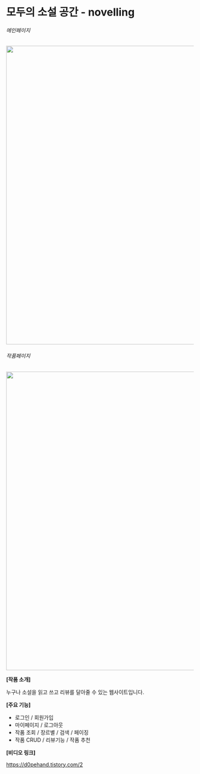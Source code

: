 # 모두의 소설 공간 - novelling

###### 메인페이지

<img src="https://user-images.githubusercontent.com/65941200/85821124-e018ba00-b7b2-11ea-9861-497d05e6fdd6.png" width="800">

###### 작품페이지

<img src="https://user-images.githubusercontent.com/65941200/85821327-5d442f00-b7b3-11ea-8917-4960c4da79f1.png" width="800">

__[작품 소개]__

누구나 소설을 읽고 쓰고 리뷰를 달아줄 수 있는 웹사이트입니다.

__[주요 기능]__

- 로그인 / 회원가입
- 마이페이지 / 로그아웃
- 작품 조회 / 장르별 / 검색 / 페이징
- 작품 CRUD / 리뷰기능 / 작품 추천

__[비디오 링크]__

https://d0pehand.tistory.com/2
